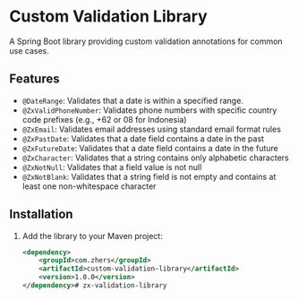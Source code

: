 # Custom Validation Library

A Spring Boot library providing custom validation annotations for common use cases.

## Features
- `@DateRange`: Validates that a date is within a specified range.
- `@ZxValidPhoneNumber`: Validates phone numbers with specific country code prefixes (e.g., +62 or 08 for Indonesia)
- `@ZxEmail`: Validates email addresses using standard email format rules
- `@ZxPastDate`: Validates that a date field contains a date in the past
- `@ZxFutureDate`: Validates that a date field contains a date in the future
- `@ZxCharacter`: Validates that a string contains only alphabetic characters
- `@ZxNotNull`: Validates that a field value is not null
- `@ZxNotBlank`: Validates that a string field is not empty and contains at least one non-whitespace character

## Installation
1. Add the library to your Maven project:
   ```xml
   <dependency>
       <groupId>com.zhers</groupId>
       <artifactId>custom-validation-library</artifactId>
       <version>1.0.0</version>
   </dependency>#   z x - v a l i d a t i o n - l i b r a r y  
 